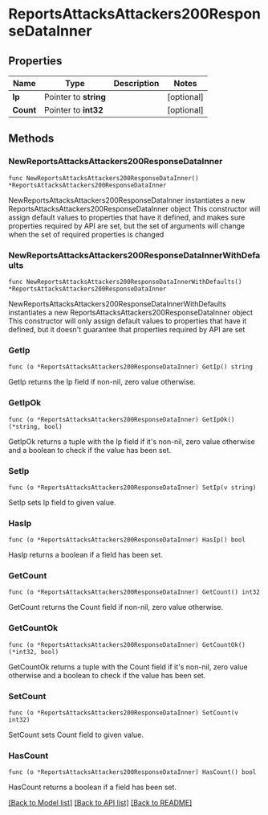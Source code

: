 # ReportsAttacksAttackers200ResponseDataInner

## Properties

Name | Type | Description | Notes
------------ | ------------- | ------------- | -------------
**Ip** | Pointer to **string** |  | [optional] 
**Count** | Pointer to **int32** |  | [optional] 

## Methods

### NewReportsAttacksAttackers200ResponseDataInner

`func NewReportsAttacksAttackers200ResponseDataInner() *ReportsAttacksAttackers200ResponseDataInner`

NewReportsAttacksAttackers200ResponseDataInner instantiates a new ReportsAttacksAttackers200ResponseDataInner object
This constructor will assign default values to properties that have it defined,
and makes sure properties required by API are set, but the set of arguments
will change when the set of required properties is changed

### NewReportsAttacksAttackers200ResponseDataInnerWithDefaults

`func NewReportsAttacksAttackers200ResponseDataInnerWithDefaults() *ReportsAttacksAttackers200ResponseDataInner`

NewReportsAttacksAttackers200ResponseDataInnerWithDefaults instantiates a new ReportsAttacksAttackers200ResponseDataInner object
This constructor will only assign default values to properties that have it defined,
but it doesn't guarantee that properties required by API are set

### GetIp

`func (o *ReportsAttacksAttackers200ResponseDataInner) GetIp() string`

GetIp returns the Ip field if non-nil, zero value otherwise.

### GetIpOk

`func (o *ReportsAttacksAttackers200ResponseDataInner) GetIpOk() (*string, bool)`

GetIpOk returns a tuple with the Ip field if it's non-nil, zero value otherwise
and a boolean to check if the value has been set.

### SetIp

`func (o *ReportsAttacksAttackers200ResponseDataInner) SetIp(v string)`

SetIp sets Ip field to given value.

### HasIp

`func (o *ReportsAttacksAttackers200ResponseDataInner) HasIp() bool`

HasIp returns a boolean if a field has been set.

### GetCount

`func (o *ReportsAttacksAttackers200ResponseDataInner) GetCount() int32`

GetCount returns the Count field if non-nil, zero value otherwise.

### GetCountOk

`func (o *ReportsAttacksAttackers200ResponseDataInner) GetCountOk() (*int32, bool)`

GetCountOk returns a tuple with the Count field if it's non-nil, zero value otherwise
and a boolean to check if the value has been set.

### SetCount

`func (o *ReportsAttacksAttackers200ResponseDataInner) SetCount(v int32)`

SetCount sets Count field to given value.

### HasCount

`func (o *ReportsAttacksAttackers200ResponseDataInner) HasCount() bool`

HasCount returns a boolean if a field has been set.


[[Back to Model list]](HOW-TO.md#documentation-for-models) [[Back to API list]](HOW-TO.md#documentation-for-api-endpoints) [[Back to README]](HOW-TO.md)


